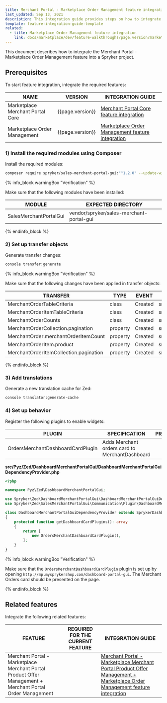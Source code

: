 ```yaml
---
title: Merchant Portal - Marketplace Order Management feature integration
last_updated: Sep 13, 2021
description: This integration guide provides steps on how to integrate the Marketplace Merchant Portal Order Management feature into a Spryker project.
template: feature-integration-guide-template
related:
  - title: Marketplace Order Management feature integration
    link: docs/marketplace/dev/feature-walkthroughs/page.version/marketplace-order-management-feature-walkthrough/marketplace-order-management-feature-walkthrough.html
---
```


This document describes how to integrate the Merchant Portal - Marketplace Order Management feature into a Spryker project.

## Prerequisites

To start feature integration, integrate the required features:

| NAME  | VERSION | INTEGRATION GUIDE |
| --------------- | --------- | ------------|
| Marketplace Merchant Portal Core | {{page.version}} | [Merchant Portal Core feature integration](/docs/pbc/all/merchant-management/{{page.version}}/marketplace/install-and-upgrade/install-features/install-the-marketplace-merchant-portal-core-feature.html) |
| Marketplace Order Management | {{page.version}} | [Marketplace Order Management feature integration](/docs/marketplace/dev/feature-integration-guides/{{page.version}}/marketplace-order-management-feature-integration.html) |

### 1) Install the required modules using Composer

Install the required modules:

```bash
composer require spryker/sales-merchant-portal-gui:"^1.2.0" --update-with-dependencies
```

{% info_block warningBox "Verification" %}

Make sure that the following modules have been installed:

| MODULE  | EXPECTED DIRECTORY  |
| ------------- | --------------- |
| SalesMerchantPortalGui | vendor/spryker/sales-merchant-portal-gui |

{% endinfo_block %}

### 2) Set up transfer objects

Generate transfer changes:

```bash
console transfer:generate
```

{% info_block warningBox "Verification" %}

Make sure that the following changes have been applied in transfer objects:

| TRANSFER | TYPE  | EVENT   | PATH |
| ------------- | ---- | ------ |---------------- |
| MerchantOrderTableCriteria | class | Created | src/Generated/Shared/Transfer/MerchantOrderTableCriteriaTransfer |
| MerchantOrderItemTableCriteria | class | Created | src/Generated/Shared/Transfer/MerchantOrderItemTableCriteriaTransfer |
| MerchantOrderCounts | class | Created | src/Generated/Shared/Transfer/MerchantOrderCountsTransfer |
| MerchantOrderCollection.pagination | property | Created | src/Generated/Shared/Transfer/MerchantOrderCollectionTransfer |
| MerchantOrder.merchantOrderItemCount | property | Created | src/Generated/Shared/Transfer/MerchantOrderTransfer |
| MerchantOrderItem.product | property | Created | src/Generated/Shared/Transfer/MerchantOrderItemTransfer |
| MerchantOrderItemCollection.pagination | property | Created | src/Generated/Shared/Transfer/MerchantOrderItemCollectionTransfer |

{% endinfo_block %}


### 3) Add translations

Generate a new translation cache for Zed:

```bash
console translator:generate-cache
```

### 4) Set up behavior

Register the following plugins to enable widgets:

| PLUGIN | SPECIFICATION | PREREQUISITES   | NAMESPACE   |
| --------------- | -------------- | ------ | -------------- |
| OrdersMerchantDashboardCardPlugin | Adds Merchant orders card to MerchantDashboard |  | Spryker\Zed\SalesMerchantPortalGui\Communication\Plugin |

**src/Pyz/Zed/DashboardMerchantPortalGui/DashboardMerchantPortalGuiDependencyProvider.php**

```php
<?php

namespace Pyz\Zed\DashboardMerchantPortalGui;

use Spryker\Zed\DashboardMerchantPortalGui\DashboardMerchantPortalGuiDependencyProvider as SprykerDashboardMerchantPortalGuiDependencyProvider;
use Spryker\Zed\SalesMerchantPortalGui\Communication\Plugin\DashboardMerchantPortalGui\OrdersMerchantDashboardCardPlugin;

class DashboardMerchantPortalGuiDependencyProvider extends SprykerDashboardMerchantPortalGuiDependencyProvider
{
    protected function getDashboardCardPlugins(): array
    {
        return [
            new OrdersMerchantDashboardCardPlugin(),
        ];
    }
}

```

{% info_block warningBox "Verification" %}

Make sure that the `OrdersMerchantDashboardCardPlugin` plugin is set up by opening `http://mp.mysprykershop.com/dashboard-portal-gui`. The Merchant Orders card should be presented on the page.

{% endinfo_block %}

## Related features

Integrate the following related features:

| FEATURE | REQUIRED FOR THE CURRENT FEATURE |INTEGRATION GUIDE |
| --- | --- | --- |
| Merchant Portal - Marketplace Merchant Portal Product Offer Management + Merchant Portal Order Management |  |[Merchant Portal -  Marketplace Merchant Portal Product Offer Management + Marketplace Order Management feature integration](/docs/marketplace/dev/feature-integration-guides/{{page.version}}/merchant-portal-marketplace-merchant-portal-product-offer-management-merchant-portal-order-management-feature-integration.html) |
